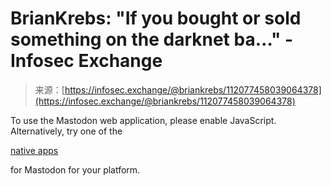<!--yml
category: 未分类
date: 2024-05-27 14:49:07
-->

# BrianKrebs: "If you bought or sold something on the darknet ba…" - Infosec Exchange

> 来源：[https://infosec.exchange/@briankrebs/112077458039064378](https://infosec.exchange/@briankrebs/112077458039064378)

To use the Mastodon web application, please enable JavaScript. Alternatively, try one of the

[native apps](https://joinmastodon.org/apps)

for Mastodon for your platform.